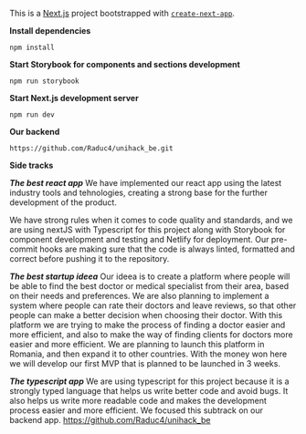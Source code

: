 This is a [Next.js](https://nextjs.org/) project bootstrapped with [`create-next-app`](https://github.com/vercel/next.js/tree/canary/packages/create-next-app).

**Install dependencies**

```
npm install
```

**Start Storybook for components and sections development**

```
npm run storybook
```

**Start Next.js development server**

```
npm run dev
```

**Our backend**

```
https://github.com/Raduc4/unihack_be.git
```

**Side tracks**

**_The best react app_**
We have implemented our react app using the latest industry tools and tehnologies, creating a strong base for the further development of the product.

We have strong rules when it comes to code quality and standards, and we are using nextJS with Typescript for this project along with Storybook for component development and testing and Netlify for deployment.
Our pre-commit hooks are making sure that the code is always linted, formatted and correct before pushing it to the repository.

**_The best startup ideea_**
Our ideea is to create a platform where people will be able to find the best doctor or medical specialist from their area, based on their needs and preferences. We are also planning to implement a system where people can rate their doctors and leave reviews, so that other people can make a better decision when choosing their doctor. With this platform we are trying to make the process of finding a doctor easier and more efficient, and also to make the way of finding clients for doctors more easier and more efficient.
We are planning to launch this platform in Romania, and then expand it to other countries. With the money won here we will develop our first MVP that is planned to be launched in 3 weeks.

**_The typescript app_**
We are using typescript for this project because it is a strongly typed language that helps us write better code and avoid bugs. It also helps us write more readable code and makes the development process easier and more efficient. We focused this subtrack on our backend app.
https://github.com/Raduc4/unihack_be
